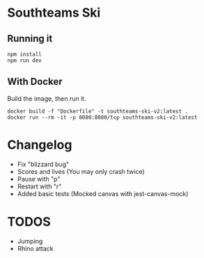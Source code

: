 # Southteams Ski

## Running it

```
npm install
npm run dev
```

## With Docker

Build the image, then run it.

```
docker build -f "Dockerfile" -t southteams-ski-v2:latest . 
docker run --rm -it -p 8080:8080/tcp southteams-ski-v2:latest  
```


# Changelog
* Fix "blizzard bug"
* Scores and lives (You may only crash twice)
* Pause with "p"
* Restart with "r"
* Added basic tests (Mocked canvas with jest-canvas-mock)

# TODOS
* Jumping
* Rhino attack
